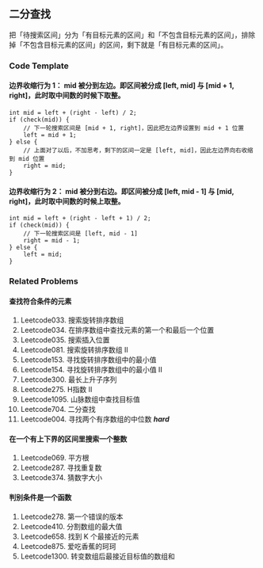 ## 二分查找
把「待搜索区间」分为「有目标元素的区间」和「不包含目标元素的区间」，排除掉「不包含目标元素的区间」的区间，剩下就是「有目标元素的区间」。

### Code Template

#### 边界收缩行为 1： mid 被分到左边。即区间被分成 [left, mid] 与 [mid + 1, right]，此时取中间数的时候下取整。
```
int mid = left + (right - left) / 2;
if (check(mid)) {
    // 下一轮搜索区间是 [mid + 1, right]，因此把左边界设置到 mid + 1 位置
    left = mid + 1;
} else {
    // 上面对了以后，不加思考，剩下的区间一定是 [left, mid]，因此左边界向右收缩到 mid 位置
    right = mid;
}
```
#### 边界收缩行为 2： mid 被分到右边。即区间被分成 [left, mid - 1] 与 [mid, right]，此时取中间数的时候上取整。
```
int mid = left + (right - left + 1) / 2;
if (check(mid)) {
    // 下一轮搜索区间是 [left, mid - 1]
    right = mid - 1;
} else {
    left = mid;
}
```

### Related Problems

#### 查找符合条件的元素
1. Leetcode033. 搜索旋转排序数组
2. Leetcode034. 在排序数组中查找元素的第一个和最后一个位置
3. Leetcode035. 搜索插入位置
4. Leetcode081. 搜索旋转排序数组 II
5. Leetcode153. 寻找旋转排序数组中的最小值
6. Leetcode154. 寻找旋转排序数组中的最小值 II
7. Leetcode300. 最长上升子序列
8. Leetcode275. H指数 II
9. Leetcode1095. 山脉数组中查找目标值
10. Leetcode704. 二分查找
11. Leetcode004. 寻找两个有序数组的中位数  ***hard***

#### 在一个有上下界的区间里搜索一个整数
1. Leetcode069. 平方根
2. Leetcode287. 寻找重复数
3. Leetcode374. 猜数字大小

#### 判别条件是一个函数
1. Leetcode278. 第一个错误的版本
2. Leetcode410. 分割数组的最大值
3. Leetcode658. 找到 K 个最接近的元素
4. Leetcode875. 爱吃香蕉的珂珂
5. Leetcode1300. 转变数组后最接近目标值的数组和
